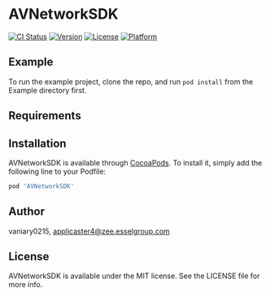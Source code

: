 # AVNetworkSDK

[![CI Status](https://img.shields.io/travis/vaniary0215/AVNetworkSDK.svg?style=flat)](https://travis-ci.org/vaniary0215/AVNetworkSDK)
[![Version](https://img.shields.io/cocoapods/v/AVNetworkSDK.svg?style=flat)](https://cocoapods.org/pods/AVNetworkSDK)
[![License](https://img.shields.io/cocoapods/l/AVNetworkSDK.svg?style=flat)](https://cocoapods.org/pods/AVNetworkSDK)
[![Platform](https://img.shields.io/cocoapods/p/AVNetworkSDK.svg?style=flat)](https://cocoapods.org/pods/AVNetworkSDK)

## Example

To run the example project, clone the repo, and run `pod install` from the Example directory first.

## Requirements

## Installation

AVNetworkSDK is available through [CocoaPods](https://cocoapods.org). To install
it, simply add the following line to your Podfile:

```ruby
pod 'AVNetworkSDK'
```

## Author

vaniary0215, applicaster4@zee.esselgroup.com

## License

AVNetworkSDK is available under the MIT license. See the LICENSE file for more info.
